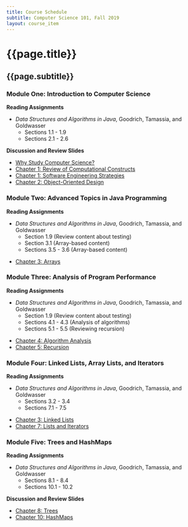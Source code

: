 ```yaml
---
title: Course Schedule
subtitle: Computer Science 101, Fall 2019
layout: course_item
---
```


# {{page.title}}
## {{page.subtitle}}

### Module One: Introduction to Computer Science

**Reading Assignments**

- <em>Data Structures and Algorithms in Java</em>, Goodrich, Tamassia, and Goldwasser
  - Sections 1.1 - 1.9
  - Sections 2.1 - 2.6

**Discussion and Review Slides**

<ul>

<li> <a target="_blank" rel="noopener" href="{{site.baseurl}}teaching/cs101F2019/provide/slides/cs101_whystudycomputerscience.html">Why Study Computer Science?</a></li>

<li> <a target="_blank" rel="noopener" href="{{site.baseurl}}teaching/cs101F2019/provide/slides/cs101_chapter1.html">Chapter 1: Review of Computational Constructs</a></li>

<li> <a target="_blank" rel="noopener" href="{{site.baseurl}}teaching/cs101F2019/provide/slides/cs101_chapter1_sd.html">Chapter 1: Software Engineering Strategies</a></li>

<li> <a target="_blank" rel="noopener" href="{{site.baseurl}}teaching/cs101F2019/provide/slides/cs101_chapter2.html">Chapter 2: Object-Oriented Design</a></li>

</ul>

### Module Two: Advanced Topics in Java Programming

**Reading Assignments**

- <em>Data Structures and Algorithms in Java</em>, Goodrich, Tamassia, and Goldwasser
    - Section 1.9 (Review content about testing)
    - Section 3.1 (Array-based content)
    - Sections 3.5 - 3.6 (Array-based content)

<ul>

<li> <a target="_blank" rel="noopener" href="{{site.baseurl}}teaching/cs101F2019/provide/slides/cs101_chapter3.html">Chapter 3: Arrays</a></li>

</ul>

### Module Three: Analysis of Program Performance

**Reading Assignments**

- <em>Data Structures and Algorithms in Java</em>, Goodrich, Tamassia, and Goldwasser
    - Section 1.9 (Review content about testing)
    - Sections 4.1 - 4.3 (Analysis of algorithms)
    - Sections 5.1 - 5.5 (Reviewing recursion)

<ul>

<li> <a target="_blank" rel="noopener" href="{{site.baseurl}}teaching/cs101F2019/provide/slides/cs101_chapter4.html">Chapter 4: Algorithm Analysis</a></li>
<li> <a target="_blank" rel="noopener" href="{{site.baseurl}}teaching/cs101F2019/provide/slides/cs101_chapter5.html">Chapter 5: Recursion</a></li>

</ul>

### Module Four: Linked Lists, Array Lists, and Iterators

**Reading Assignments**

- <em>Data Structures and Algorithms in Java</em>, Goodrich, Tamassia, and Goldwasser
    - Sections 3.2 - 3.4
    - Sections 7.1 - 7.5

<ul>

<li> <a target="_blank" rel="noopener" href="{{site.baseurl}}teaching/cs101F2019/provide/slides/cs101_chapter3_ll.html">Chapter 3: Linked Lists</a></li>
<li> <a target="_blank" rel="noopener" href="{{site.baseurl}}teaching/cs101F2019/provide/slides/cs101_chapter7.html">Chapter 7: Lists and Iterators</a></li>

</ul>

### Module Five: Trees and HashMaps

**Reading Assignments**

- <em>Data Structures and Algorithms in Java</em>, Goodrich, Tamassia, and Goldwasser
    - Sections 8.1 - 8.4
    - Sections 10.1 - 10.2

**Discussion and Review Slides**

<ul>

<li> <a target="_blank" rel="noopener" href="{{site.baseurl}}teaching/cs101F2019/provide/slides/cs101_chapter8.html">Chapter 8: Trees</a></li>
<li> <a target="_blank" rel="noopener" href="{{site.baseurl}}teaching/cs101F2019/provide/slides/cs101_chapter10.html">Chapter 10: HashMaps</a></li>

</ul>
